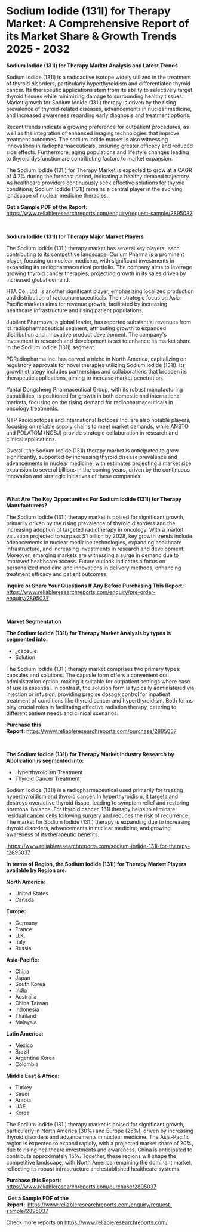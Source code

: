 <p><h1>Sodium Iodide (131I) for Therapy Market: A Comprehensive Report of its Market Share & Growth Trends 2025 - 2032</h1></p><p><strong>Sodium Iodide (131I) for Therapy Market Analysis and Latest Trends</strong></p>
<p><p>Sodium Iodide (131I) is a radioactive isotope widely utilized in the treatment of thyroid disorders, particularly hyperthyroidism and differentiated thyroid cancer. Its therapeutic applications stem from its ability to selectively target thyroid tissues while minimizing damage to surrounding healthy tissues. Market growth for Sodium Iodide (131I) therapy is driven by the rising prevalence of thyroid-related diseases, advancements in nuclear medicine, and increased awareness regarding early diagnosis and treatment options.</p><p>Recent trends indicate a growing preference for outpatient procedures, as well as the integration of enhanced imaging technologies that improve treatment outcomes. The sodium iodide market is also witnessing innovations in radiopharmaceuticals, ensuring greater efficacy and reduced side effects. Furthermore, aging populations and lifestyle changes leading to thyroid dysfunction are contributing factors to market expansion.</p><p>The Sodium Iodide (131I) for Therapy Market is expected to grow at a CAGR of 4.7% during the forecast period, indicating a healthy demand trajectory. As healthcare providers continuously seek effective solutions for thyroid conditions, Sodium Iodide (131I) remains a central player in the evolving landscape of nuclear medicine therapies.</p></p>
<p><strong>Get a Sample PDF of the Report:&nbsp;</strong> <a href="https://www.reliableresearchreports.com/enquiry/request-sample/2895037?utm_campaign=3070&utm_medium=2&utm_source=Github&utm_content=ia&utm_term=15032025&utm_id=sodium-iodide-131i-for-therapy">https://www.reliableresearchreports.com/enquiry/request-sample/2895037</a></p>
<p>&nbsp;</p>
<p><strong>Sodium Iodide (131I) for Therapy Major Market Players</strong></p>
<p><p>The Sodium Iodide (131I) therapy market has several key players, each contributing to its competitive landscape. Curium Pharma is a prominent player, focusing on nuclear medicine, with significant investments in expanding its radiopharmaceutical portfolio. The company aims to leverage growing thyroid cancer therapies, projecting growth in its sales driven by increased global demand.</p><p>HTA Co., Ltd. is another significant player, emphasizing localized production and distribution of radiopharmaceuticals. Their strategic focus on Asia-Pacific markets aims for revenue growth, facilitated by increasing healthcare infrastructure and rising patient populations.</p><p>Jubilant Pharmova, a global leader, has reported substantial revenues from its radiopharmaceutical segment, attributing growth to expanded distribution and innovative product development. The company's investment in research and development is set to enhance its market share in the Sodium Iodide (131I) segment.</p><p>PDRadiopharma Inc. has carved a niche in North America, capitalizing on regulatory approvals for novel therapies utilizing Sodium Iodide (131I). Its growth strategy includes partnerships and collaborations that broaden its therapeutic applications, aiming to increase market penetration.</p><p>Yantai Dongcheng Pharmaceutical Group, with its robust manufacturing capabilities, is positioned for growth in both domestic and international markets, focusing on the rising demand for radiopharmaceuticals in oncology treatments.</p><p>NTP Radioisotopes and International Isotopes Inc. are also notable players, focusing on reliable supply chains to meet market demands, while ANSTO and POLATOM (NCBJ) provide strategic collaboration in research and clinical applications.</p><p>Overall, the Sodium Iodide (131I) therapy market is anticipated to grow significantly, supported by increasing thyroid disease prevalence and advancements in nuclear medicine, with estimates projecting a market size expansion to several billions in the coming years, driven by the continuous innovation and strategic initiatives of these companies.</p></p>
<p>&nbsp;</p>
<p><strong>What Are The Key Opportunities For Sodium Iodide (131I) for Therapy Manufacturers?</strong></p>
<p><p>The Sodium Iodide (131I) therapy market is poised for significant growth, primarily driven by the rising prevalence of thyroid disorders and the increasing adoption of targeted radiotherapy in oncology. With a market valuation projected to surpass $1 billion by 2028, key growth trends include advancements in nuclear medicine technologies, expanding healthcare infrastructure, and increasing investments in research and development. Moreover, emerging markets are witnessing a surge in demand due to improved healthcare access. Future outlook indicates a focus on personalized medicine and innovations in delivery methods, enhancing treatment efficacy and patient outcomes.</p></p>
<p><strong>Inquire or Share Your Questions If Any Before Purchasing This Report:</strong> <a href="https://www.reliableresearchreports.com/enquiry/pre-order-enquiry/2895037?utm_campaign=3070&utm_medium=2&utm_source=Github&utm_content=ia&utm_term=15032025&utm_id=sodium-iodide-131i-for-therapy">https://www.reliableresearchreports.com/enquiry/pre-order-enquiry/2895037</a></p>
<p>&nbsp;</p>
<p><strong>Market Segmentation</strong></p>
<p><strong>The Sodium Iodide (131I) for Therapy Market Analysis by types is segmented into:</strong></p>
<p><ul><li>_capsule</li><li>Solution</li></ul></p>
<p><p>The Sodium Iodide (131I) therapy market comprises two primary types: capsules and solutions. The capsule form offers a convenient oral administration option, making it suitable for outpatient settings where ease of use is essential. In contrast, the solution form is typically administered via injection or infusion, providing precise dosage control for inpatient treatment of conditions like thyroid cancer and hyperthyroidism. Both forms play crucial roles in facilitating effective radiation therapy, catering to different patient needs and clinical scenarios.</p></p>
<p><strong>Purchase this Report:&nbsp;</strong><a href="https://www.reliableresearchreports.com/purchase/2895037?utm_campaign=3070&utm_medium=2&utm_source=Github&utm_content=ia&utm_term=15032025&utm_id=sodium-iodide-131i-for-therapy">https://www.reliableresearchreports.com/purchase/2895037</a></p>
<p>&nbsp;</p>
<p><strong>The Sodium Iodide (131I) for Therapy Market Industry Research by Application is segmented into:</strong></p>
<p><ul><li>Hyperthyroidism Treatment</li><li>Thyroid Cancer Treatment</li></ul></p>
<p><p>Sodium Iodide (131I) is a radiopharmaceutical used primarily for treating hyperthyroidism and thyroid cancer. In hyperthyroidism, it targets and destroys overactive thyroid tissue, leading to symptom relief and restoring hormonal balance. For thyroid cancer, 131I therapy helps to eliminate residual cancer cells following surgery and reduces the risk of recurrence. The market for Sodium Iodide (131I) therapy is expanding due to increasing thyroid disorders, advancements in nuclear medicine, and growing awareness of its therapeutic benefits.</p></p>
<p><a href="https://www.reliableresearchreports.com/sodium-iodide-131i-for-therapy-r2895037?utm_campaign=3070&utm_medium=2&utm_source=Github&utm_content=ia&utm_term=15032025&utm_id=sodium-iodide-131i-for-therapy">&nbsp;https://www.reliableresearchreports.com/sodium-iodide-131i-for-therapy-r2895037</a></p>
<p><strong>In terms of Region, the Sodium Iodide (131I) for Therapy Market Players available by Region are:</strong></p>
<p>
    <p> <strong> North America: </strong>
        <ul>
            <li>United States</li>
            <li>Canada</li>
        </ul>
        </p> 
    <p> <strong> Europe: </strong>
        <ul>
            <li>Germany</li>
            <li>France</li>
            <li>U.K.</li>
            <li>Italy</li>
            <li>Russia</li>
        </ul>
        </p> 
    <p> <strong> Asia-Pacific: </strong>
        <ul>
            <li>China</li>
            <li>Japan</li>
            <li>South Korea</li>
            <li>India</li>
            <li>Australia</li>
            <li>China Taiwan</li>
            <li>Indonesia</li>
            <li>Thailand</li>
            <li>Malaysia</li>
        </ul>
        </p> 
    <p> <strong> Latin America: </strong>
        <ul>
            <li>Mexico</li>
            <li>Brazil</li>
            <li>Argentina Korea</li>
            <li>Colombia</li>
        </ul>
        </p> 
    <p> <strong> Middle East & Africa: </strong>
        <ul>
            <li>Turkey</li>
            <li>Saudi</li>
            <li>Arabia</li>
            <li>UAE</li>
            <li>Korea</li>
        </ul>
    </p>
    </p>
<p><p>The Sodium Iodide (131I) therapy market is poised for significant growth, particularly in North America (30%) and Europe (25%), driven by increasing thyroid disorders and advancements in nuclear medicine. The Asia-Pacific region is expected to expand rapidly, with a projected market share of 20%, due to rising healthcare investments and awareness. China is anticipated to contribute approximately 15%. Together, these regions will shape the competitive landscape, with North America remaining the dominant market, reflecting its robust infrastructure and established healthcare systems.</p></p>
<p><strong>Purchase this Report: </strong><a href="https://www.reliableresearchreports.com/purchase/2895037?utm_campaign=3070&utm_medium=2&utm_source=Github&utm_content=ia&utm_term=15032025&utm_id=sodium-iodide-131i-for-therapy">https://www.reliableresearchreports.com/purchase/2895037</a></p>
<p>&nbsp;<strong>Get a Sample PDF of the Report:&nbsp;&nbsp;</strong><a href="https://www.reliableresearchreports.com/enquiry/request-sample/2895037?utm_campaign=3070&utm_medium=2&utm_source=Github&utm_content=ia&utm_term=15032025&utm_id=sodium-iodide-131i-for-therapy">https://www.reliableresearchreports.com/enquiry/request-sample/2895037</a></p>
<p><strong></strong></p>
<p>Check more reports on <a href="https://www.reliableresearchreports.com/?utm_campaign=3070&utm_medium=2&utm_source=Github&utm_content=ia&utm_term=15032025&utm_id=sodium-iodide-131i-for-therapy">https://www.reliableresearchreports.com/</a></p>